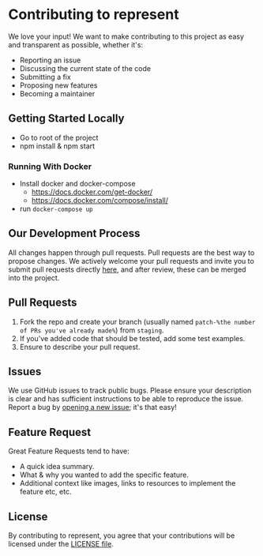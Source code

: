 # Contributing to represent

We love your input! We want to make contributing to this project as easy and transparent as possible, whether it's:

- Reporting an issue
- Discussing the current state of the code
- Submitting a fix
- Proposing new features
- Becoming a maintainer

## Getting Started Locally

- Go to root of the project
- npm install & npm start

### Running With Docker

- Install docker and docker-compose
  - https://docs.docker.com/get-docker/
  - https://docs.docker.com/compose/install/
- run `docker-compose up`

## Our Development Process

All changes happen through pull requests. Pull requests are the best way to propose changes. We actively welcome your pull requests and invite you to submit pull requests directly [here](https://github.com/lukejgaskell/represent/pulls), and after review, these can be merged into the project.

## Pull Requests

1. Fork the repo and create your branch (usually named `patch-%the number of PRs you've already made%`) from `staging`.
2. If you've added code that should be tested, add some test examples.
3. Ensure to describe your pull request.

## Issues

We use GitHub issues to track public bugs. Please ensure your description is
clear and has sufficient instructions to be able to reproduce the issue. Report a bug by <a href="https://github.com/lukejgaskell/represent/issues">opening a new issue</a>; it's that easy!

## Feature Request

Great Feature Requests tend to have:

- A quick idea summary.
- What & why you wanted to add the specific feature.
- Additional context like images, links to resources to implement the feature etc, etc.

## License

By contributing to represent, you agree that your contributions will be licensed
under the [LICENSE file](LICENSE).
